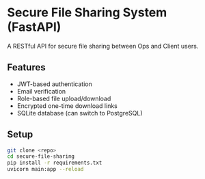 # Secure File Sharing System (FastAPI)

A RESTful API for secure file sharing between Ops and Client users.

## Features

- JWT-based authentication
- Email verification
- Role-based file upload/download
- Encrypted one-time download links
- SQLite database (can switch to PostgreSQL)

## Setup

```bash
git clone <repo>
cd secure-file-sharing
pip install -r requirements.txt
uvicorn main:app --reload
